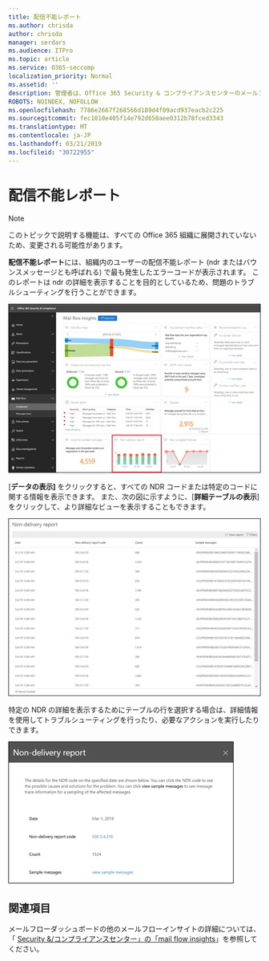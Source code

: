 ```yaml
---
title: 配信不能レポート
ms.author: chrisda
author: chrisda
manager: serdars
ms.audience: ITPro
ms.topic: article
ms.service: O365-seccomp
localization_priority: Normal
ms.assetid: ''
description: 管理者は、Office 365 Security & コンプライアンスセンターのメールフローダッシュボードの配信不能レポートについて学習できます。
ROBOTS: NOINDEX, NOFOLLOW
ms.openlocfilehash: 7786e2667f268566d189d4f09acd937eacb2c225
ms.sourcegitcommit: fec1010e405f14e792d650aee0312b78fced3343
ms.translationtype: MT
ms.contentlocale: ja-JP
ms.lasthandoff: 03/21/2019
ms.locfileid: "30722955"
---
```

# <a name="non-delivery-report"></a>配信不能レポート

> [!NOTE]
> このトピックで説明する機能は、すべての Office 365 組織に展開されていないため、変更される可能性があります。

**配信不能レポート**には、組織内のユーザーの配信不能レポート (ndr またはバウンスメッセージとも呼ばれる) で最も発生したエラーコードが表示されます。 このレポートは ndr の詳細を表示することを目的としているため、問題のトラブルシューティングを行うことができます。

![Office 365 Security & コンプライアンスセンターのメールフローダッシュボードの配信不能レポート](media/non-delivery-report-selected.png)

[**データの表示]** をクリックすると、すべての NDR コードまたは特定のコードに関する情報を表示できます。 また、次の図に示すように、[**詳細テーブルの表示**] をクリックして、より詳細なビューを表示することもできます。

![配信不能レポートの詳細表を表示する](media/non-delivery-report-view-details-table.png)

特定の NDR の詳細を表示するためにテーブルの行を選択する場合は、詳細情報を使用してトラブルシューティングを行ったり、必要なアクションを実行したりできます。

![配信不能レポートの詳細表で行を選択する](media/non-delivery-report-details-table-select-row.png)

## <a name="see-also"></a>関連項目

メールフローダッシュボードの他のメールフローインサイトの詳細については、「 [Security &/コンプライアンスセンター」の「mail flow insights](mail-flow-insights-v2.md)」を参照してください。
